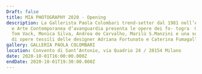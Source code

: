 ```yaml
---
Draft: false
title: MIA PHOTOGRAPHY 2020 - Opening
description: La Gallerista Paola Colombari trend-setter dal 1981 nell’Art Design
  e Arte Contemporanea d’avanguardia presenta le opere dei fo- togra  Uli Weber,
  Tom Vack, Monica Silva, Andrea de Carvalho, Marilù S.Manzini e una selezione
  di opere tessili delle designer Adriana Fortunato e Caterina Fumagalli.
gallery: GALLERIA PAOLA COLOMBARI
location: Convento di Sant’Antonio, via Quadrio 24 / 20154 Milano
date: 2020-10-01T16:00:00.000Z
endDate: 2020-10-01T19:30:00.000Z
---
```


